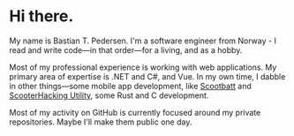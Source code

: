 # Hi there.

My name is Bastian T. Pedersen. I'm a software engineer from Norway - I read and write code—in that order—for a living, and as a hobby.

Most of my professional experience is working with web applications. My primary area of expertise is .NET and C\#, and Vue. In my own time, I dabble in other things—some mobile app development, like [Scootbatt](https://play.google.com/store/apps/details?id=com.basse.scootbatt&hl=en-US) and [ScooterHacking Utility](https://play.google.com/store/apps/details?id=sh.cfw.utility&hl=en-US), some Rust and C development.

Most of my activity on GitHub is currently focused around my private repositories. Maybe I'll make them public one day. 
